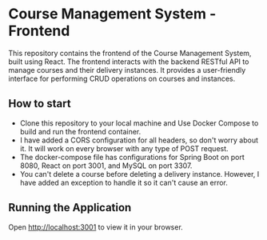 # Course Management System - Frontend

This repository contains the frontend of the Course Management System, built using React. The frontend interacts with the backend RESTful API to manage courses and their delivery instances. It provides a user-friendly interface for performing CRUD operations on courses and instances.


## How to start

- Clone this repository to your local machine and Use Docker Compose to build and run the frontend container.
- I have added a CORS configuration for all headers, so don't worry about it. It will work on every browser with any type of POST request.
- The docker-compose file has configurations for Spring Boot on port 8080, React on port 3001, and MySQL on port 3307.
- You can't delete a course before deleting a delivery instance. However, I have added an exception to handle it so it can't cause an error.

## Running the Application

Open [http://localhost:3001](http://localhost:3001) to view it in your browser.

